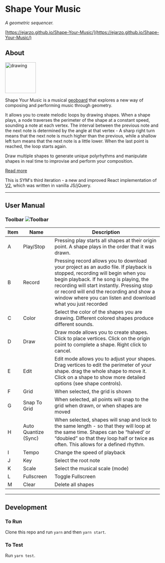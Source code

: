 # Shape Your Music
_A geometric sequencer._

[https://ejarzo.github.io/Shape-Your-Music/](https://ejarzo.github.io/Shape-Your-Music/)

## About

<img src="https://upload.wikimedia.org/wikipedia/commons/thumb/4/4c/Geoboard.JPG/1280px-Geoboard.JPG" alt="drawing" width="100px"/>

Shape Your Music is a musical [geoboard](https://en.wikipedia.org/wiki/Geoboard) that explores a new way of composing and performing music through geometry.

It allows you to create melodic loops by drawing shapes. When a shape plays, a node traverses the perimeter of the shape at a constant speed, sounding a note at each vertex. The interval between the previous note and the next note is determined by the angle at that vertex - A sharp right turn means that the next note is much higher than the previous, while a shallow left turn means that the next note is a little lower. When the last point is reached, the loop starts again.

Draw multiple shapes to generate unique polyrhythms and manipulate shapes in real time to improvise and perform your composition.

[Read more](https://ejarzo.github.io/#sym)

This is SYM's third iteration - a new and improved React implementation of [V2](https://github.com/ejarzo/sym_v2), which was written in vanilla JS/jQuery.

-----------

## User Manual

### Toolbar ![Toolbar](https://github.com/ejarzo/Shape-Your-Music/blob/master/src/static/img/readme_images/toolbar.png)

Item | Name          | Description       |
---- | ------------- | ----------------- |
A    | Play/Stop     | Pressing play starts all shapes at their origin point. A shape plays in the order that it was drawn. |
B    | Record        | Pressing record allows you to download your project as an audio file. If playback is stopped, recording will begin when you begin playback. If he song is playing, the recording will start instantly. Pressing stop or record will end the recording and show a window where you can listen and download what you just recorded |
C    | Color         | Select the color of the shapes you are drawing. Different colored shapes produce different sounds. |
D    | Draw          | Draw mode allows you to create shapes. Click to place vertices. Click on the origin point to complete a shape. Right click to cancel. |
E    | Edit          | Edit mode allows you to adjust your shapes. Drag vertices to edit the perimeter of your shape. drag the whole shape to move it. Click on a shape to show more detailed options (see shape controls). |
F    | Grid          | When selected, the grid is shown |
G    | Snap To Grid  | When selected, all points will snap to the grid when drawn, or when shapes are moved |
H    | Auto Quantize (Sync) | When selected, shapes will snap and lock to the same length - so that they will loop at the same time. Shapes can be “halved’ or “doubled” so that they loop half or twice as often. This allows for a defined rhythm. |
I    | Tempo         | Change the speed of playback |
J    | Key           | Select the root note |
K    | Scale         | Select the musical scale (mode) |
L    | Fullscreen    | Toggle Fullscreen |
M    | Clear         | Delete all shapes |

-----------

## Development
### To Run
Clone this repo and run `yarn` and then `yarn start`.

### To Test
Run `yarn test`.
